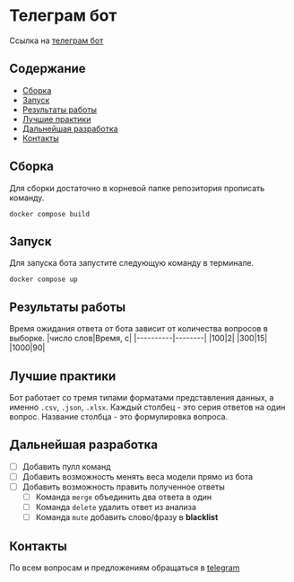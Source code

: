 # Телеграм бот

Ссылка на [телеграм бот](https://t.me/buter_mephibot)

## Содержание

- [Сборка](#сборка)
- [Запуск](#запуск)
- [Результаты работы](#результаты-работы)
- [Лучшие практики](#лучшие-практики)
- [Дальнейшая разработка](#дальнейшая-разработка)
- [Контакты](#контакты)

## Сборка

Для сборки достаточно в корневой папке репозитория прописать команду.
```
docker compose build
```

## Запуск

Для запуска бота запустите следующую команду в терминале.
```
docker compose up
```

## Результаты работы

Время ожидания ответа от бота зависит от количества вопросов в выборке.
|число слов|Время, с|
|----------|--------|
|100|2|
|300|15|
|1000|90|

## Лучшие практики

Бот работает со тремя типами форматами представления данных, а именно `.csv`, `.json`, `.xlsx`.
Каждый столбец - это серия ответов на один вопрос. Название столбца - это формулировка вопроса.

## Дальнейшая разработка

- [ ] Добавить пулл команд
- [ ] Добавить возможность менять веса модели прямо из бота
- [ ] Добавить возможность править полученное ответы
    - [ ] Команда `merge` объединить два ответа в один
    - [ ] Команда `delete` удалить ответ из анализа
    - [ ] Команда `mute` добавить слово/фразу в __blacklist__

## Контакты
По всем вопросам и предложениям обращаться в [telegram](https://t.me/tmanvit)
